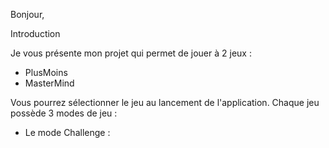 Bonjour,

Introduction
 
Je vous présente mon projet qui permet de jouer à 2 jeux :
- PlusMoins
- MasterMind

Vous pourrez sélectionner le jeu au lancement de l'application. 
Chaque jeu possède 3 modes de jeu :

- Le mode Challenge : 
